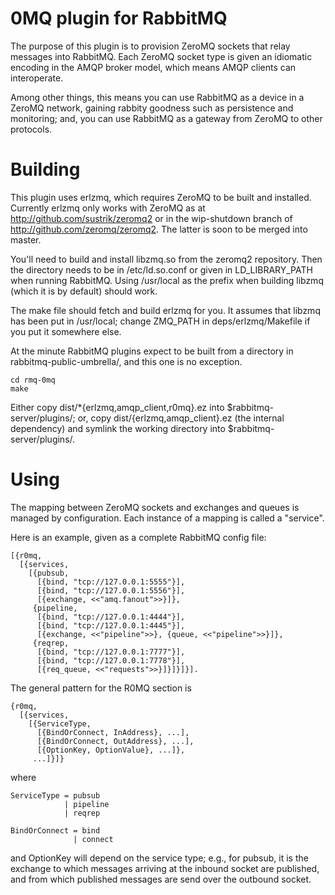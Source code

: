# 0MQ plugin for RabbitMQ

The purpose of this plugin is to provision ZeroMQ sockets that relay
messages into RabbitMQ. Each ZeroMQ socket type is given an idiomatic
encoding in the AMQP broker model, which means AMQP clients can
interoperate.

Among other things, this means you can use RabbitMQ as a device in a
ZeroMQ network, gaining rabbity goodness such as persistence and
monitoring; and, you can use RabbitMQ as a gateway from ZeroMQ to
other protocols.

# Building

This plugin uses erlzmq, which requires ZeroMQ to be built and
installed.  Currently erlzmq only works with ZeroMQ as
at http://github.com/sustrik/zeromq2 or in the wip-shutdown branch of
http://github.com/zeromq/zeromq2. The latter is soon to be merged
into master.

You'll need to build and install libzmq.so from the zeromq2
repository. Then the directory needs to be in /etc/ld.so.conf or given
in LD_LIBRARY_PATH when running RabbitMQ. Using /usr/local as the
prefix when building libzmq (which it is by default) should work.

The make file should fetch and build erlzmq for you. It assumes that
libzmq has been put in /usr/local; change ZMQ_PATH in
deps/erlzmq/Makefile if you put it somewhere else.

At the minute RabbitMQ plugins expect to be built from a directory in
rabbitmq-public-umbrella/, and this one is no exception.

    cd rmq-0mq
    make

Either copy dist/*{erlzmq,amqp_client,r0mq}.ez into
$rabbitmq-server/plugins/; or, copy dist/{erlzmq,amqp_client}.ez (the
internal dependency) and symlink the working directory into
$rabbitmq-server/plugins/.

# Using

The mapping between ZeroMQ sockets and exchanges and queues is managed
by configuration. Each instance of a mapping is called a "service".

Here is an example, given as a complete RabbitMQ config file:

    [{r0mq,
      [{services,
        [{pubsub,
          [{bind, "tcp://127.0.0.1:5555"}],
          [{bind, "tcp://127.0.0.1:5556"}],
          [{exchange, <<"amq.fanout">>}]},
         {pipeline,
          [{bind, "tcp://127.0.0.1:4444"}],
          [{bind, "tcp://127.0.0.1:4445"}],
          [{exchange, <<"pipeline">>}, {queue, <<"pipeline">>}]},
         {reqrep,
          [{bind, "tcp://127.0.0.1:7777"}],
          [{bind, "tcp://127.0.0.1:7778"}],
          [{req_queue, <<"requests">>}]}]}]}].

The general pattern for the R0MQ section is

    {r0mq,
      [{services,
        [{ServiceType,
          [{BindOrConnect, InAddress}, ...],
          [{BindOrConnect, OutAddress}, ...],
          [{OptionKey, OptionValue}, ...]},
         ...]}]}

where

    ServiceType = pubsub
                | pipeline
                | reqrep

    BindOrConnect = bind
                  | connect

and OptionKey will depend on the service type; e.g., for pubsub,
it is the exchange to which messages arriving at the inbound socket
are published, and from which published messages are send over the
outbound socket.
